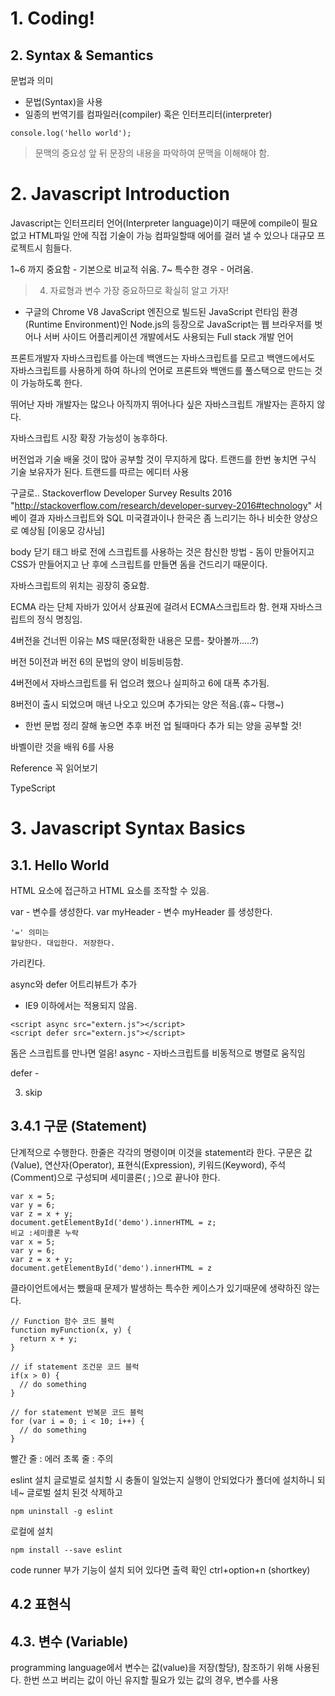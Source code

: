 # 1. Coding!

## 2. Syntax & Semantics
문법과 의미
- 문법(Syntax)을 사용
- 일종의 번역기를 컴파일러(compiler) 혹은 인터프리터(interpreter)
```
console.log('hello world');
```
> 문맥의 중요성 앞 뒤 문장의 내용을 파악하여 문맥을 이해해야 함.



# 2. Javascript Introduction
Javascript는 인터프리터 언어(Interpreter language)이기 때문에 compile이 필요없고 HTML파일 안에 직접 기술이 가능
컴파일할때 에어를 걸러 낼 수 있으나 대규모 프로젝트시 힘들다.

1~6 까지 중요함 - 기본으로 비교적 쉬움.
7~ 특수한 경우 - 어려움.
> 4. 자료형과 변수 가장 중요하므로 확실히 알고 가자!

- 구글의 Chrome V8 JavaScript 엔진으로 빌드된 JavaScript 런타임 환경(Runtime Environment)인 Node.js의 등장으로 JavaScript는 웹 브라우저를 벗어나 서버 사이드 어플리케이션 개발에서도 사용되는 Full stack 개발 언어

프론트개발자 자바스크립트를 아는데 백앤드는 자바스크립트를 모르고 백앤드에서도 자바스크립트를 사용하게 하여 하나의 언어로 프론트와 백앤드를 풀스택으로 만드는 것이 가능하도록 한다.

뛰어난 자바 개발자는 많으나 아직까지 뛰어나다 싶은 자바스크립트 개발자는 흔하지 않다.

자바스크립트 시장 확장 가능성이 농후하다.

버전업과 기술 배울 것이 많아 공부할 것이 무지하게 많다. 트랜드를 한번 놓치면 구식 기술 보유자가 된다.
트랜드를 따르는 에디터 사용 

구글로.. 
Stackoverflow Developer Survey Results 2016  
"http://stackoverflow.com/research/developer-survey-2016#technology"
서베이 결과 자바스크립트와 SQL 미국결과이나 한국은 좀 느리기는 하나 비슷한 양상으로 예상됨 [이웅모 강사님]

body 닫기 태그 바로 전에 스크립트를 사용하는 것은 참신한 방법 - 돔이 만들어지고 CSS가 만들어지고 난 후에 스크립트를 만들면 돔을 건드리기 때문이다.

자바스크립트의 위치는 굉장히 중요함.

ECMA 라는 단체
자바가 있어서 상표권에 걸려서 ECMA스크립트라 함. 현재 자바스크립트의 정식 명칭임.

4버전을 건너띈 이유는 MS 때문(정확한 내용은 모름- 찾아볼까.....?)

버전 5이전과 버전 6의 문법의 양이 비등비등함.

4버전에서 자바스크립트를 뒤 업으려 했으나 실피하고 6에 대폭 추가됨.

8버전이 출시 되었으며 매년 나오고 있으며 추가되는 양은 적음.(휴~ 다행~)

-  한번 문법 정리 잘해 놓으면 추후 버전 업 될때마다 추가 되는 양을 공부할 것!


바벨이란 것을 배워 6를 사용

Reference 꼭 읽어보기

TypeScript


# 3. Javascript Syntax Basics

## 3.1. Hello World
HTML 요소에 접근하고 HTML 요소를 조작할 수 있음.

var - 변수를 생성한다.
var myHeader - 변수 myHeader 를 생성한다.
```
'=' 의미는
할당한다. 대입한다. 저장한다.
```
가리킨다.

async와 defer 어트리뷰트가 추가
- IE9 이하에서는 적용되지 않음.
```
<script async src="extern.js"></script>
<script defer src="extern.js"></script>
```
돔은 스크립트를 만나면 얼음!
async - 자바스크립트를 비동적으로 병렬로 움직임

defer - 

3. skip

## 3.4.1 구문 (Statement)
단계적으로 수행한다. 한줄은 각각의 명령이며 이것을 statement라 한다.
구문은 값(Value), 연산자(Operator), 표현식(Expression), 키워드(Keyword), 주석(Comment)으로 구성되며 세미콜론( ; )으로 끝나야 한다.
```
var x = 5;
var y = 6;
var z = x + y;
document.getElementById('demo').innerHTML = z;
비교 :세미콜론 누락
var x = 5;
var y = 6;
var z = x + y;
document.getElementById('demo').innerHTML = z

```
클라이언트에서는 뺐을때 문제가 발생하는 특수한 케이스가 있기때문에 생략하진 않는다.

```
// Function 함수 코드 블럭
function myFunction(x, y) {
  return x + y;
} 

// if statement 조건문 코드 블럭
if(x > 0) {
  // do something
}

// for statement 반복문 코드 블럭
for (var i = 0; i < 10; i++) {
  // do something
}
```

빨간 줄 : 에러
초록 줄 : 주의



eslint 설치
글로벌로 설치할 시 충돌이 일었는지 실행이 안되었다가 폴더에 설치하니 되네~
글로벌 설치 된것 삭제하고
```
npm uninstall -g eslint
```
로컬에 설치
```
npm install --save eslint
```

code runner 부가 기능이 설치 되어 있다면
출력 확인 ctrl+option+n (shortkey)


## 4.2 표현식

## 4.3. 변수 (Variable)
programming language에서 변수는 값(value)을 저장(할당), 참조하기 위해 사용된다. 한번 쓰고 버리는 값이 아닌 유지할 필요가 있는 값의 경우, 변수를 사용


